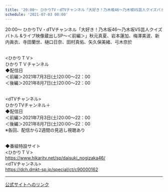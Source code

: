 ```yaml
---
title: '20:00～ ひかりTV・dTVチャンネル「大好き！乃木坂46～乃木坂VS芸人クイズバトル &ライブ映像蔵出しSP～＜前編＞」秋元真夏、岩本蓮加、梅澤美波、新内眞衣、寺田蘭世、樋口日奈、田村真佑、矢久保美緒、弓木奈於'
schedule: '2021-07-03 00:00'
---
```


<div id="detailBody"> <p>  20:00～ ひかりTV・dTVチャンネル「大好き！乃木坂46～乃木坂VS芸人クイズバトル &amp;ライブ映像蔵出しSP～＜前編＞」秋元真夏、岩本蓮加、梅澤美波、新内眞衣、寺田蘭世、樋口日奈、田村真佑、矢久保美緒、弓木奈於 </p> <p>  <br/>  &lt;ひかりＴＶ&gt;  <br/>  ひかりＴＶチャンネル  <br/>  ◆配信日  <br/>  ＜前編＞2021年7月3日(土)20:00～22：00  <br/>  ＜後編＞2021年8月7日(土)20:00～22：00 </p> <p>  <br/>  &lt;dTVチャンネル&gt;  <br/>  ひかりTVチャンネル＋  <br/>  ◆配信日  <br/>  ＜前編＞2021年7月3日(土)20:00～22：00  <br/>  ＜後編＞2021年8月7日(土)20:00～22：00  <br/>  ※各回、配信から2週間の見逃し視聴あり </p> <p>  <br/>  ◆番組特設サイト  <br/>  &lt;ひかりＴＶ&gt;  <br/>  <a href="https://www.hikaritv.net/sp/daisuki_nogizaka46/" target="_blank">   https://www.hikaritv.net/sp/daisuki_nogizaka46/  </a>  <br/>  &lt;dTVチャンネル&gt;  <br/>  <a href="https://dch.dmkt-sp.jp/special/ct/c90000162" target="_blank">   https://dch.dmkt-sp.jp/special/ct/c90000162  </a> </p></div>

---
[公式サイトへのリンク]('http://www.nogizaka46.com/schedule/2021/07/062446.php?member=mio-yakubo&category=&monthly=202107')